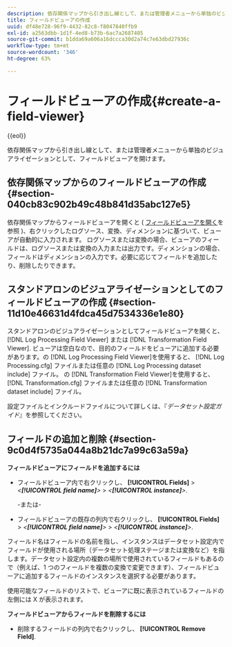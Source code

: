 ```yaml
---
description: 依存関係マップから引き出し線として、または管理者メニューから単独のビジュアライゼーションとして、フィールドビューアを開けます。
title: フィールドビューアの作成
uuid: df48e728-96f9-4432-82c8-f8047840ffb9
exl-id: a2563dbb-1d1f-4ed8-b73b-6ac7a2687405
source-git-commit: b1dda69a606a16dccca30d2a74c7e63dbd27936c
workflow-type: tm+mt
source-wordcount: '346'
ht-degree: 63%

---
```


# フィールドビューアの作成{#create-a-field-viewer}

{{eol}}

依存関係マップから引き出し線として、または管理者メニューから単独のビジュアライゼーションとして、フィールドビューアを開けます。

## 依存関係マップからのフィールドビューアの作成 {#section-040cb83c902b49c48b841d35abc127e5}

依存関係マップからフィールドビューアを開くと ( [フィールドビューアを開く](../../../../../home/c-get-started/c-admin-intrf/c-dataset-mgrs/c-dep-maps/c-opn-field-vwrs.md#concept-0f0738ac50804a33818487222c337c27)を参照 )、右クリックしたログソース、変換、ディメンションに基づいて、ビューアが自動的に入力されます。 ログソースまたは変換の場合、ビューアのフィールドは、ログソースまたは変換の入力または出力です。ディメンションの場合、フィールドはディメンションの入力です。必要に応じてフィールドを追加したり、削除したりできます。

## スタンドアロンのビジュアライゼーションとしてのフィールドビューアの作成 {#section-11d10e46631d4fdca45d7534336e1e80}

スタンドアロンのビジュアライゼーションとしてフィールドビューアを開くと、 [!DNL Log Processing Field Viewer] または [!DNL Transformation Field Viewer]. ビューアは空白なので、目的のフィールドをビューアに追加する必要があります。の [!DNL Log Processing Field Viewer]を使用すると、 [!DNL Log Processing.cfg] ファイルまたは任意の [!DNL Log Processing dataset include] ファイル。 の [!DNL Transformation Field Viewer]を使用すると、 [!DNL Transformation.cfg] ファイルまたは任意の [!DNL Transformation dataset include] ファイル。

設定ファイルとインクルードファイルについて詳しくは、『*データセット設定ガイド*』を参照してください。

## フィールドの追加と削除 {#section-9c0d4f5735a044a8b21dc7a99c63a59a}

**フィールドビューアにフィールドを追加するには**

* フィールドビューア内で右クリックし、 **[!UICONTROL Fields]** > *&lt;**[!UICONTROL field name]**>* > *&lt;**[!UICONTROL instance]**>*.

   -または-

* フィールドビューアの既存の列内で右クリックし、 **[!UICONTROL Fields]** > *&lt;**[!UICONTROL field name]**>* > *&lt;**[!UICONTROL instance]**>*.

フィールド名はフィールドの名前を指し、インスタンスはデータセット設定内でフィールドが使用される場所（データセット処理ステージまたは変換など）を指します。データセット設定内の複数の場所で使用されているフィールドもあるので（例えば、1 つのフィールドを複数の変換で変更できます）、フィールドビューアに追加するフィールドのインスタンスを選択する必要があります。

使用可能なフィールドのリストで、ビューアに既に表示されているフィールドの左側には X が表示されます。

**フィールドビューアからフィールドを削除するには**

* 削除するフィールドの列内で右クリックし、 **[!UICONTROL Remove Field]**.
